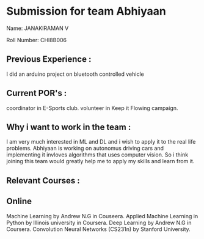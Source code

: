 Submission for team Abhiyaan
============================
Name:
JANAKIRAMAN V

Roll Number:
CHI8B006
  
Previous Experience :
---------------------
I did an arduino project on bluetooth controlled vehicle
  
Current POR's :
---------------
coordinator in E-Sports club.
volunteer in Keep it Flowing campaign.
  
Why i want to work in the team :
--------------------------------
I am very much interested in ML and DL and i wish to apply it to the real life problems. Abhiyaan is working on autonomus driving cars and implementing it invloves algorithms that uses computer vision. So i think joining this team would greatly help me to apply my skills  and learn from it. 

Relevant Courses :
------------------
Online
------
Machine Learning by Andrew N.G in Couseera.
Applied Machine Learning in Python by Illinois university in Coursera.
Deep Learning by Andrew N.G in Coursera.
Convolution Neural Networks (CS231n) by Stanford University.
  

  
  
  
